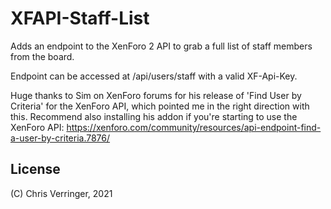 # XFAPI-Staff-List

Adds an endpoint to the XenForo 2 API to grab a full list of staff members from the board.

Endpoint can be accessed at /api/users/staff with a valid XF-Api-Key.

Huge thanks to Sim on XenForo forums for his release of 'Find User by Criteria' for the XenForo API, which pointed me in the right direction with this. Recommend also installing his addon if you're starting to use the XenForo API: https://xenforo.com/community/resources/api-endpoint-find-a-user-by-criteria.7876/


## License

(C) Chris Verringer, 2021